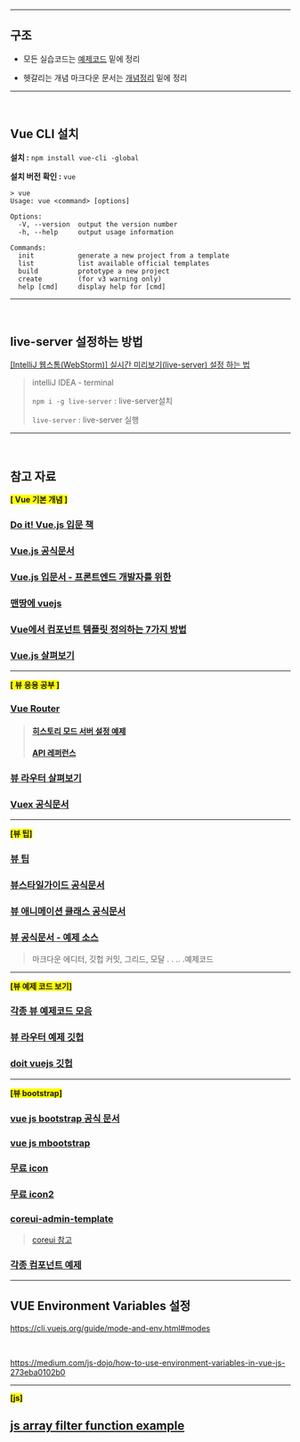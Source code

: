 

<br>

---

## 구조

- 모든 실습코드는 [예제코드](https://github.com/jungeunlee95/vuejs/tree/master/예제코드) 밑에 정리

- 헷갈리는 개념 마크다운 문서는 [개념정리](https://github.com/jungeunlee95/vuejs/tree/master/%EA%B0%9C%EB%85%90%EC%A0%95%EB%A6%AC) 밑에 정리

---

<br>

## Vue CLI 설치

**설치 :** `npm install vue-cli -global`

**설치 버전 확인 :** `vue`

```
> vue
Usage: vue <command> [options]

Options:
  -V, --version  output the version number
  -h, --help     output usage information

Commands:
  init           generate a new project from a template
  list           list available official templates
  build          prototype a new project
  create         (for v3 warning only)
  help [cmd]     display help for [cmd]
```

---

<br>

## live-server 설정하는 방법

[[IntelliJ 웹스톰(WebStorm)] 실시간 미리보기(live-server) 설정 하는 법](https://recoveryman.tistory.com/359)

> intelliJ IDEA - terminal 
>
> `npm i -g live-server` : live-server설치
>
> `live-server`  : live-server 실행

---

<br>

## 참고 자료

<b style="background-color:yellow">[ Vue 기본 개념 ]</b>

### [Do it! Vue.js 입문 책](http://www.yes24.com/Product/Goods/58206961)

### [Vue.js 공식문서](https://kr.vuejs.org/v2/guide/installation.html)

### [Vue.js 입문서 - 프론트엔드 개발자를 위한](https://joshua1988.github.io/web-development/vuejs/vuejs-tutorial-for-beginner/)

### [맨땅에 vuejs](https://medium.com/@hozacho/맨땅에-vuejs-리스트-462d88047893) 

### [Vue에서 컴포넌트 템플릿 정의하는 7가지 방법](https://github.com/FEDevelopers/tech.description/wiki/Vue에서-컴포넌트-템플릿을-정의하는-7가지-방법)

### [Vue.js 살펴보기](http://jeonghwan-kim.github.io/vue/2017/03/27/vue.html?source=post_page-----f0609a7756b7----------------------)

---

<b style="background-color:yellow">[ 뷰 응용 공부 ]</b>

### [Vue Router](https://router.vuejs.org/kr/)

> #### [히스토리 모드 서버 설정 예제](https://router.vuejs.org/kr/guide/essentials/history-mode.html#서버-설정-예제)
>
> #### [API 레퍼런스](https://router.vuejs.org/kr/api/)

### [뷰 라우터 살펴보기](http://jeonghwan-kim.github.io/2018/04/07/vue-router.html)

### [Vuex 공식문서](https://vuex.vuejs.org/kr/)

---

<b style="background-color:yellow">[뷰 팁]</b>

### [뷰 팁](https://taegon.kim/archives/6698)

### [뷰스타일가이드 공식문서](https://vuejs.org/v2/style-guide/)

### [뷰 애니메이션 클래스 공식문서](https://vuejs.org/v2/guide/transitions#Transition-Classes)

### [뷰 공식문서 - 예제 소스 ](https://vuejs.org/v2/examples/)

> 마크다운 에디터, 깃헙 커밋, 그리드, 모달 . . .. .예제코드

---

<b style="background-color:yellow">[뷰 예제 코드 보기]</b>

### [각종 뷰 예제코드 모음](https://jsfiddle.net/user/posva/fiddles/)

### [뷰 라우터 예제 깃헙](https://github.com/vuejs/vue-router)

### [doit vuejs 깃헙](https://github.com/jungeunlee95/doit-vuejs)

---
<b style="background-color:yellow">[뷰 bootstrap]</b>

### [vue js bootstrap 공식 문서](https://bootstrap-vue.js.org/docs/components/layout/#layout-and-grid-system)
### [vue js mbootstrap](https://mdbootstrap.com/docs/vue/utilities/position/)
### [무료 icon](https://icons8.com/icons/set/check)
### [무료 icon2](https://www.cleanpng.com/png-database-server-computer-icons-clip-art-flat-file-7164401/)
### [coreui-admin-template](https://github.com/coreui/coreui-free-vue-admin-template)
> [coreui 참고](https://coreui.io/v1/demo/AngularJS_Demo/#!/icons/simple-line-icons)
### [각종 컴포넌트 예제](https://www.jqwidgets.com/vue/?gclid=CjwKCAiAg9rxBRADEiwAxKDTunl8i1X9ajXTfOQnSCv3DmHHcY-8BFFb1ZrAbugPCqDoXSaiDLqwshoCRWEQAvD_BwE)

---
## VUE Environment Variables 설정 
https://cli.vuejs.org/guide/mode-and-env.html#modes

<br>

https://medium.com/js-dojo/how-to-use-environment-variables-in-vue-js-273eba0102b0

---
<b style="background-color:yellow">[js]</b>

## [js array filter function example](https://developer.mozilla.org/ko/docs/Web/JavaScript/Reference/Global_Objects/Array/filter)
